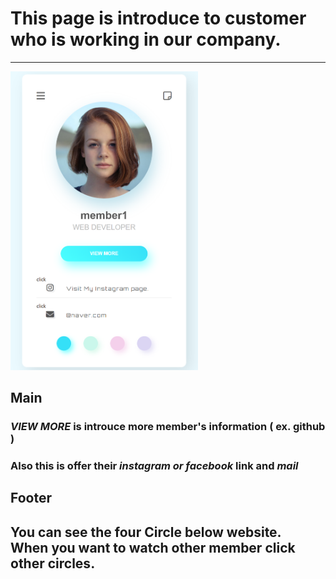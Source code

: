 # This page is introduce to customer who is working in our company.
--------
<img src="thumbnail.png" width="300" />

## Main
### ***VIEW MORE*** is introuce more member's information ( ex. github )
### Also this is offer their ***instagram or facebook*** link and ***mail***
## Footer
<h2>You can see the four Circle below website.<br>When you want to watch other member click other circles.</h2>
